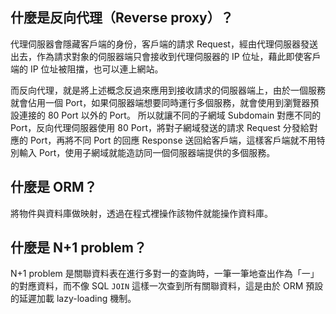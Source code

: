 ## 什麼是反向代理（Reverse proxy）？

代理伺服器會隱藏客戶端的身份，客戶端的請求 Request，經由代理伺服器發送出去，作為請求對象的伺服器端只會接收到代理伺服器的 IP 位址，藉此即使客戶端的 IP 位址被阻擋，也可以連上網站。

而反向代理，就是將上述概念反過來應用到接收請求的伺服器端上，由於一個服務就會佔用一個 Port，如果伺服器端想要同時運行多個服務，就會使用到瀏覽器預設連接的 80 Port 以外的 Port。
所以就讓不同的子網域 Subdomain 對應不同的 Port，反向代理伺服器使用 80 Port，將對子網域發送的請求 Request 分發給對應的 Port，再將不同 Port 的回應 Response 送回給客戶端，這樣客戶端就不用特別輸入 Port，使用子網域就能造訪同一個伺服器端提供的多個服務。

## 什麼是 ORM？

將物件與資料庫做映射，透過在程式裡操作該物件就能操作資料庫。

## 什麼是 N+1 problem？

N+1 problem 是關聯資料表在進行多對一的查詢時，一筆一筆地查出作為「一」的對應資料，而不像 SQL `JOIN` 這樣一次查到所有關聯資料，這是由於 ORM 預設的延遲加載 lazy-loading 機制。
